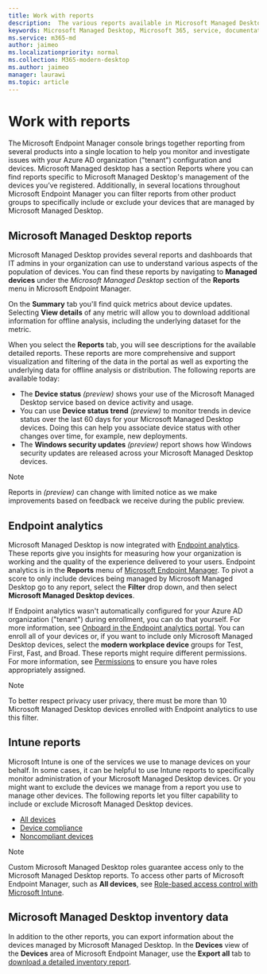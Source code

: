 ```yaml
---
title: Work with reports
description:  The various reports available in Microsoft Managed Desktop
keywords: Microsoft Managed Desktop, Microsoft 365, service, documentation
ms.service: m365-md
author: jaimeo
ms.localizationpriority: normal
ms.collection: M365-modern-desktop
ms.author: jaimeo
manager: laurawi
ms.topic: article
---
```


# Work with reports

The Microsoft Endpoint Manager console brings together reporting from several products into a single location to help you monitor and investigate issues with your Azure AD organization ("tenant") configuration and devices. Microsoft Managed desktop has a section Reports where you can find reports specific to Microsoft Managed Desktop's management of the devices you’ve registered. Additionally, in several locations throughout Microsoft Endpoint Manager you can filter reports from other product groups to specifically include or exclude your devices that are managed by Microsoft Managed Desktop. 

## Microsoft Managed Desktop reports
Microsoft Managed Desktop provides several reports and dashboards that IT admins in your organization can use to understand various aspects of the population of devices. You can find these reports by navigating to **Managed devices** under the *Microsoft Managed Desktop* section of the **Reports** menu in Microsoft Endpoint Manager. 

On the **Summary** tab you'll find quick metrics about device updates. Selecting **View details** of any metric will allow you to download additional information for offline analysis, including the underlying dataset for the metric.

When you select the **Reports** tab, you will see descriptions for the available detailed reports. These reports are more comprehensive and support visualization and filtering of the data in the portal as well as exporting the underlying data for offline analysis or distribution. The following reports are available today:
- The **Device status** *(preview)* shows your use of the Microsoft Managed Desktop service based on device activity and usage. 
- You can use **Device status trend** *(preview)* to monitor trends in device status over the last 60 days for your Microsoft Managed Desktop devices. Doing this can help  you associate device status with other changes over time, for example, new deployments. 
- The **Windows security updates** *(preview)* report shows how Windows security updates are released across your Microsoft Managed Desktop devices.

> [!NOTE]
> Reports in *(preview)* can change with limited notice as we make improvements based on feedback we receive during the public preview.

## Endpoint analytics
Microsoft Managed Desktop is now integrated with [Endpoint analytics](/mem/analytics/overview). These reports give you insights for measuring how your organization is working and the quality of the experience delivered to your users. Endpoint analytics is in the **Reports** menu of [Microsoft Endpoint Manager](https://endpoint.microsoft.com/). To pivot a score to only include devices being managed by Microsoft Managed Desktop go to any report, select the **Filter** drop down, and then select **Microsoft Managed Desktop devices**.

If Endpoint analytics wasn't automatically configured for your Azure AD organization ("tenant") during enrollment, you can do that yourself. For more information, see [Onboard in the Endpoint analytics portal](/mem/analytics/enroll-intune#bkmk_onboard). You can enroll all of your devices or, if you want to include only Microsoft Managed Desktop devices, select the **modern workplace device** groups for Test, First, Fast, and Broad. These reports might require different permissions. For more information, see [Permissions](/mem/analytics/overview#permissions) to ensure you have roles appropriately assigned.

> [!NOTE]
> To better respect privacy user privacy, there must be more than 10 Microsoft Managed Desktop devices enrolled with Endpoint analytics to use this filter.

## Intune reports
Microsoft Intune is one of the services we use to manage devices on your behalf. In some cases, it can be helpful to use Intune reports to specifically monitor administration of your Microsoft Managed Desktop devices. Or you might want to exclude the devices we manage from a report you use to manage other devices. The following reports let you filter capability to include or exclude Microsoft Managed Desktop devices.

- [All devices](/mem/intune/remote-actions/device-management#get-to-your-devices)
- [Device compliance](/mem/intune/fundamentals/reports#device-compliance-report-organizational)
- [Noncompliant devices](/mem/intune/fundamentals/reports#noncompliant-devices-report-operational)

> [!NOTE]
> Custom Microsoft Managed Desktop roles guarantee access only to the Microsoft Managed Desktop reports. To access other parts of Microsoft Endpoint Manager, such as **All devices**, see [Role-based access control with Microsoft Intune](/mem/intune/fundamentals/role-based-access-control). 

## Microsoft Managed Desktop inventory data

In addition to the other reports, you can export information about the devices managed by Microsoft Managed Desktop. In the **Devices** view of the **Devices** area of Microsoft Endpoint Manager, use the **Export all** tab to [download a detailed inventory report](device-inventory-report.md).
